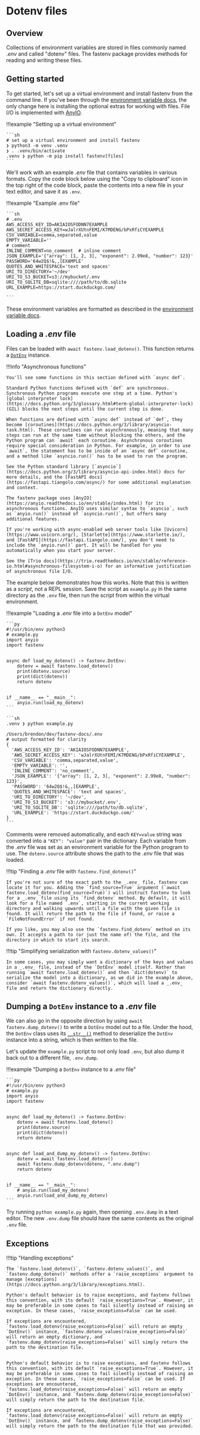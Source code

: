 # Dotenv files

## Overview

Collections of environment variables are stored in files commonly named _.env_ and called "dotenv" files. The fastenv package provides methods for reading and writing these files.

## Getting started

To get started, let's set up a virtual environment and install fastenv from the command line. If you've been through the [environment variable docs](environment.md#getting-started), the only change here is installing the optional extras for working with files. File I/O is implemented with [AnyIO](https://anyio.readthedocs.io/en/stable/fileio.html).

!!!example "Setting up a virtual environment"

    ```sh
    # set up a virtual environment and install fastenv
    ❯ python3 -m venv .venv
    ❯ . .venv/bin/activate
    .venv ❯ python -m pip install fastenv[files]
    ```

We'll work with an example _.env_ file that contains variables in various formats. Copy the code block below using the "Copy to clipboard" icon in the top right of the code block, paste the contents into a new file in your text editor, and save it as `.env`.

!!!example "Example .env file"

    ```sh
    # .env
    AWS_ACCESS_KEY_ID=AKIAIOSFODNN7EXAMPLE
    AWS_SECRET_ACCESS_KEY=wJalrXUtnFEMI/K7MDENG/bPxRfiCYEXAMPLE
    CSV_VARIABLE=comma,separated,value
    EMPTY_VARIABLE=''
    # comment
    INLINE_COMMENT=no_comment  # inline comment
    JSON_EXAMPLE='{"array": [1, 2, 3], "exponent": 2.99e8, "number": 123}'
    PASSWORD='64w2Q$!&,,[EXAMPLE'
    QUOTES_AND_WHITESPACE='text and spaces'
    URI_TO_DIRECTORY='~/dev'
    URI_TO_S3_BUCKET=s3://mybucket/.env
    URI_TO_SQLITE_DB=sqlite:////path/to/db.sqlite
    URL_EXAMPLE=https://start.duckduckgo.com/

    ```

These environment variables are formatted as described in the [environment variable docs](environment.md#tips).

## Loading a _.env_ file

Files can be loaded with `await fastenv.load_dotenv()`. This function returns a [`DotEnv`](environment.md) instance.

!!!info "Asynchronous functions"

    You'll see some functions in this section defined with `async def`.

    Standard Python functions defined with `def` are synchronous. Synchronous Python programs execute one step at a time. Python's [global interpreter lock](https://docs.python.org/3/glossary.html#term-global-interpreter-lock) (GIL) blocks the next steps until the current step is done.

    When functions are defined with `async def` instead of `def`, they become [coroutines](https://docs.python.org/3/library/asyncio-task.html). These coroutines can run asynchronously, meaning that many steps can run at the same time without blocking the others, and the Python program can `await` each coroutine. Asynchronous coroutines require special consideration in Python. For example, in order to use `await`, the statement has to be inside of an `async def` coroutine, and a method like `asyncio.run()` has to be used to run the program.

    See the Python standard library [`asyncio`](https://docs.python.org/3/library/asyncio-api-index.html) docs for more details, and the [FastAPI docs](https://fastapi.tiangolo.com/async/) for some additional explanation and context.

    The fastenv package uses [AnyIO](https://anyio.readthedocs.io/en/stable/index.html) for its asynchronous functions. AnyIO uses similar syntax to `asyncio`, such as `anyio.run()` instead of `asyncio.run()`, but offers many additional features.

    If you're working with async-enabled web server tools like [Uvicorn](https://www.uvicorn.org/), [Starlette](https://www.starlette.io/), and [FastAPI](https://fastapi.tiangolo.com/), you don't need to include the `anyio.run()` part. It will be handled for you automatically when you start your server.

    See the [Trio docs](https://trio.readthedocs.io/en/stable/reference-io.html#asynchronous-filesystem-i-o) for an informative justification of asynchronous file I/O.

The example below demonstrates how this works. Note that this is written as a _script_, not a REPL session. Save the script as `example.py` in the same directory as the `.env` file, then run the script from within the virtual environment.

!!!example "Loading a _.env_ file into a `DotEnv` model"

    ```py
    #!/usr/bin/env python3
    # example.py
    import anyio
    import fastenv


    async def load_my_dotenv() -> fastenv.DotEnv:
        dotenv = await fastenv.load_dotenv()
        print(dotenv.source)
        print(dict(dotenv))
        return dotenv


    if __name__ == "__main__":
        anyio.run(load_my_dotenv)
    ```

    ```sh
    .venv ❯ python example.py

    /Users/brendon/dev/fastenv-docs/.env
    # output formatted for clarity
    {
      'AWS_ACCESS_KEY_ID': 'AKIAIOSFODNN7EXAMPLE',
      'AWS_SECRET_ACCESS_KEY': 'wJalrXUtnFEMI/K7MDENG/bPxRfiCYEXAMPLE',
      'CSV_VARIABLE': 'comma,separated,value',
      'EMPTY_VARIABLE': '',
      'INLINE_COMMENT': 'no_comment',
      'JSON_EXAMPLE': '{"array": [1, 2, 3], "exponent": 2.99e8, "number": 123}',
      'PASSWORD': '64w2Q$!&,,[EXAMPLE',
      'QUOTES_AND_WHITESPACE': 'text and spaces',
      'URI_TO_DIRECTORY': '~/dev',
      'URI_TO_S3_BUCKET': 's3://mybucket/.env',
      'URI_TO_SQLITE_DB': 'sqlite:////path/to/db.sqlite',
      'URL_EXAMPLE': 'https://start.duckduckgo.com/'
    }
    ```

Comments were removed automatically, and each `KEY=value` string was converted into a `"KEY": "value"` pair in the dictionary. Each variable from the _.env_ file was set as an environment variable for the Python program to use. The `dotenv.source` attribute shows the path to the _.env_ file that was loaded.

!!!tip "Finding a _.env_ file with `fastenv.find_dotenv()`"

    If you're not sure of the exact path to the _.env_ file, fastenv can locate it for you. Adding the `find_source=True` argument (`await fastenv.load_dotenv(find_source=True)`) will instruct fastenv to look for a _.env_ file using its `find_dotenv` method. By default, it will look for a file named `.env`, starting in the current working directory and walking upwards until a file with the given file is found. It will return the path to the file if found, or raise a `FileNotFoundError` if not found.

    If you like, you may also use the `fastenv.find_dotenv` method on its own. It accepts a path to (or just the name of) the file, and the directory in which to start its search.

!!!tip "Simplifying serialization with `fastenv.dotenv_values()`"

    In some cases, you may simply want a dictionary of the keys and values in a _.env_ file, instead of the `DotEnv` model itself. Rather than running `await fastenv.load_dotenv()` and then `dict(dotenv)` to serialize the model into a dictionary, as we did in the example above, consider `await fastenv.dotenv_values()`, which will load a _.env_ file and return the dictionary directly.

## Dumping a `DotEnv` instance to a _.env_ file

We can also go in the opposite direction by using `await fastenv.dump_dotenv()` to write a `DotEnv` model out to a file. Under the hood, the `DotEnv` class uses its [`__str__()`](https://docs.python.org/3/reference/datamodel.html#object.__str__) method to deserialize the `DotEnv` instance into a string, which is then written to the file.

Let's update the `example.py` script to not only load `.env`, but also dump it back out to a different file, `.env.dump`.

!!!example "Dumping a `DotEnv` instance to a _.env_ file"

    ```py
    #!/usr/bin/env python3
    # example.py
    import anyio
    import fastenv


    async def load_my_dotenv() -> fastenv.DotEnv:
        dotenv = await fastenv.load_dotenv()
        print(dotenv.source)
        print(dict(dotenv))
        return dotenv


    async def load_and_dump_my_dotenv() -> fastenv.DotEnv:
        dotenv = await fastenv.load_dotenv()
        await fastenv.dump_dotenv(dotenv, ".env.dump")
        return dotenv


    if __name__ == "__main__":
        # anyio.run(load_my_dotenv)
        anyio.run(load_and_dump_my_dotenv)
    ```

Try running `python example.py` again, then opening `.env.dump` in a text editor. The new `.env.dump` file should have the same contents as the original `.env` file.

## Exceptions

!!!tip "Handling exceptions"

    The `fastenv.load_dotenv()`, `fastenv.dotenv_values()`, and `fastenv.dump_dotenv()` methods offer a `raise_exceptions` argument to manage [exceptions](https://docs.python.org/3/library/exceptions.html).

    Python's default behavior is to raise exceptions, and fastenv follows this convention, with its default `raise_exceptions=True`. However, it may be preferable in some cases to fail silently instead of raising an exception. In these cases, `raise_exceptions=False` can be used.

    If exceptions are encountered, `fastenv.load_dotenv(raise_exceptions=False)` will return an empty `DotEnv()` instance, `fastenv.dotenv_values(raise_exceptions=False)` will return an empty dictionary, and `fastenv.dump_dotenv(raise_exceptions=False)` will simply return the path to the destination file.


    Python's default behavior is to raise exceptions, and fastenv follows this convention, with its default `raise_exceptions=True`. However, it may be preferable in some cases to fail silently instead of raising an exception. In these cases, `raise_exceptions=False` can be used. If exceptions are encountered, `fastenv.load_dotenv(raise_exceptions=False)` will return an empty `DotEnv()` instance, and `fastenv.dump_dotenv(raise_exceptions=False)` will simply return the path to the destination file.

    If exceptions are encountered, `fastenv.load_dotenv(raise_exceptions=False)` will return an empty `DotEnv()` instance, and `fastenv.dump_dotenv(raise_exceptions=False)` will simply return the path to the destination file that was provided.
